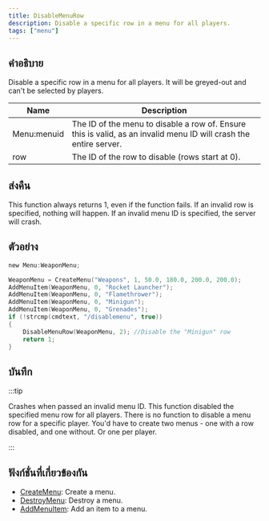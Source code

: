 ```yaml
---
title: DisableMenuRow
description: Disable a specific row in a menu for all players.
tags: ["menu"]
---
```


## คำอธิบาย

Disable a specific row in a menu for all players. It will be greyed-out and can't be selected by players.

| Name        | Description                                                                                                       |
| ----------- | ----------------------------------------------------------------------------------------------------------------- |
| Menu:menuid | The ID of the menu to disable a row of. Ensure this is valid, as an invalid menu ID will crash the entire server. |
| row         | The ID of the row to disable (rows start at 0).                                                                   |

## ส่งคืน

This function always returns 1, even if the function fails. If an invalid row is specified, nothing will happen. If an invalid menu ID is specified, the server will crash.

## ตัวอย่าง

```c
new Menu:WeaponMenu;

WeaponMenu = CreateMenu("Weapons", 1, 50.0, 180.0, 200.0, 200.0);
AddMenuItem(WeaponMenu, 0, "Rocket Launcher");
AddMenuItem(WeaponMenu, 0, "Flamethrower");
AddMenuItem(WeaponMenu, 0, "Minigun");
AddMenuItem(WeaponMenu, 0, "Grenades");
if (!strcmp(cmdtext, "/disablemenu", true))
{
    DisableMenuRow(WeaponMenu, 2); //Disable the "Minigun" row
    return 1;
}
```

## บันทึก

:::tip

Crashes when passed an invalid menu ID. This function disabled the specified menu row for all players. There is no function to disable a menu row for a specific player. You'd have to create two menus - one with a row disabled, and one without. Or one per player.

:::

## ฟังก์ชั่นที่เกี่ยวข้องกัน

- [CreateMenu](../../scripting/functions/CreateMenu.md): Create a menu.
- [DestroyMenu](../../scripting/functions/DestroyMenu.md): Destroy a menu.
- [AddMenuItem](../../scripting/functions/AddMenuItem.md): Add an item to a menu.
